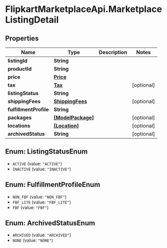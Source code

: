 # FlipkartMarketplaceApi.MarketplaceListingDetail

## Properties
Name | Type | Description | Notes
------------ | ------------- | ------------- | -------------
**listingId** | **String** |  | 
**productId** | **String** |  | 
**price** | [**Price**](Price.md) |  | 
**tax** | [**Tax**](Tax.md) |  | [optional] 
**listingStatus** | **String** |  | 
**shippingFees** | [**ShippingFees**](ShippingFees.md) |  | [optional] 
**fulfillmentProfile** | **String** |  | 
**packages** | [**[ModelPackage]**](ModelPackage.md) |  | [optional] 
**locations** | [**[Location]**](Location.md) |  | [optional] 
**archivedStatus** | **String** |  | [optional] 

<a name="ListingStatusEnum"></a>
## Enum: ListingStatusEnum

* `ACTIVE` (value: `"ACTIVE"`)
* `INACTIVE` (value: `"INACTIVE"`)


<a name="FulfillmentProfileEnum"></a>
## Enum: FulfillmentProfileEnum

* `NON_FBF` (value: `"NON_FBF"`)
* `FBF_LITE` (value: `"FBF_LITE"`)
* `FBF` (value: `"FBF"`)


<a name="ArchivedStatusEnum"></a>
## Enum: ArchivedStatusEnum

* `ARCHIVED` (value: `"ARCHIVED"`)
* `NONE` (value: `"NONE"`)

